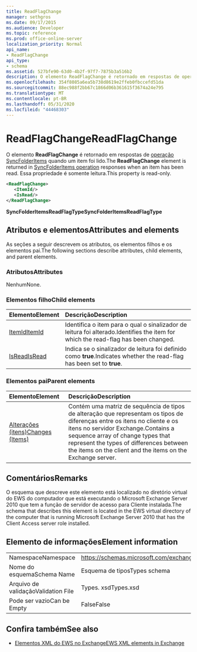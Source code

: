 ```yaml
---
title: ReadFlagChange
manager: sethgros
ms.date: 09/17/2015
ms.audience: Developer
ms.topic: reference
ms.prod: office-online-server
localization_priority: Normal
api_name:
- ReadFlagChange
api_type:
- schema
ms.assetid: 527bfe90-63d0-4b2f-97f7-7875b3a516b2
description: O elemento ReadFlagChange é retornado em respostas de operação SyncFolderItems quando um item foi lido. Essa propriedade é somente leitura.
ms.openlocfilehash: 354f8085a6ea5b738d8619e2ffeb0fbccefd51da
ms.sourcegitcommit: 88ec988f2bb67c1866d06b361615f3674a24e795
ms.translationtype: MT
ms.contentlocale: pt-BR
ms.lasthandoff: 05/31/2020
ms.locfileid: "44468303"
---
```

# <a name="readflagchange"></a><span data-ttu-id="25a00-104">ReadFlagChange</span><span class="sxs-lookup"><span data-stu-id="25a00-104">ReadFlagChange</span></span>

<span data-ttu-id="25a00-105">O elemento **ReadFlagChange** é retornado em respostas de [operação SyncFolderItems](syncfolderitems-operation.md) quando um item foi lido.</span><span class="sxs-lookup"><span data-stu-id="25a00-105">The **ReadFlagChange** element is returned in [SyncFolderItems operation](syncfolderitems-operation.md) responses when an item has been read.</span></span> <span data-ttu-id="25a00-106">Essa propriedade é somente leitura.</span><span class="sxs-lookup"><span data-stu-id="25a00-106">This property is read-only.</span></span> 
  
```xml
<ReadFlagChange>
   <ItemId/>
   <IsRead/>
</ReadFlagChange>
```

 <span data-ttu-id="25a00-107">**SyncFolderItemsReadFlagType**</span><span class="sxs-lookup"><span data-stu-id="25a00-107">**SyncFolderItemsReadFlagType**</span></span>
## <a name="attributes-and-elements"></a><span data-ttu-id="25a00-108">Atributos e elementos</span><span class="sxs-lookup"><span data-stu-id="25a00-108">Attributes and elements</span></span>

<span data-ttu-id="25a00-109">As seções a seguir descrevem os atributos, os elementos filhos e os elementos pai.</span><span class="sxs-lookup"><span data-stu-id="25a00-109">The following sections describe attributes, child elements, and parent elements.</span></span>
  
### <a name="attributes"></a><span data-ttu-id="25a00-110">Atributos</span><span class="sxs-lookup"><span data-stu-id="25a00-110">Attributes</span></span>

<span data-ttu-id="25a00-111">Nenhum</span><span class="sxs-lookup"><span data-stu-id="25a00-111">None.</span></span>
  
### <a name="child-elements"></a><span data-ttu-id="25a00-112">Elementos filho</span><span class="sxs-lookup"><span data-stu-id="25a00-112">Child elements</span></span>

|<span data-ttu-id="25a00-113">**Elemento**</span><span class="sxs-lookup"><span data-stu-id="25a00-113">**Element**</span></span>|<span data-ttu-id="25a00-114">**Descrição**</span><span class="sxs-lookup"><span data-stu-id="25a00-114">**Description**</span></span>|
|:-----|:-----|
|[<span data-ttu-id="25a00-115">ItemId</span><span class="sxs-lookup"><span data-stu-id="25a00-115">ItemId</span></span>](itemid.md) <br/> |<span data-ttu-id="25a00-116">Identifica o item para o qual o sinalizador de leitura foi alterado.</span><span class="sxs-lookup"><span data-stu-id="25a00-116">Identifies the item for which the read-flag has been changed.</span></span>  <br/> |
|[<span data-ttu-id="25a00-117">IsRead</span><span class="sxs-lookup"><span data-stu-id="25a00-117">IsRead</span></span>](isread.md) <br/> |<span data-ttu-id="25a00-118">Indica se o sinalizador de leitura foi definido como **true**.</span><span class="sxs-lookup"><span data-stu-id="25a00-118">Indicates whether the read-flag has been set to **true**.</span></span>  <br/> |
   
### <a name="parent-elements"></a><span data-ttu-id="25a00-119">Elementos pai</span><span class="sxs-lookup"><span data-stu-id="25a00-119">Parent elements</span></span>

|<span data-ttu-id="25a00-120">**Elemento**</span><span class="sxs-lookup"><span data-stu-id="25a00-120">**Element**</span></span>|<span data-ttu-id="25a00-121">**Descrição**</span><span class="sxs-lookup"><span data-stu-id="25a00-121">**Description**</span></span>|
|:-----|:-----|
|[<span data-ttu-id="25a00-122">Alterações (itens)</span><span class="sxs-lookup"><span data-stu-id="25a00-122">Changes (Items)</span></span>](changes-items.md) <br/> |<span data-ttu-id="25a00-123">Contém uma matriz de sequência de tipos de alteração que representam os tipos de diferenças entre os itens no cliente e os itens no servidor Exchange.</span><span class="sxs-lookup"><span data-stu-id="25a00-123">Contains a sequence array of change types that represent the types of differences between the items on the client and the items on the Exchange server.</span></span>  <br/> |
   
## <a name="remarks"></a><span data-ttu-id="25a00-124">Comentários</span><span class="sxs-lookup"><span data-stu-id="25a00-124">Remarks</span></span>

<span data-ttu-id="25a00-125">O esquema que descreve este elemento está localizado no diretório virtual do EWS do computador que está executando o Microsoft Exchange Server 2010 que tem a função de servidor de acesso para Cliente instalada.</span><span class="sxs-lookup"><span data-stu-id="25a00-125">The schema that describes this element is located in the EWS virtual directory of the computer that is running Microsoft Exchange Server 2010 that has the Client Access server role installed.</span></span>
  
## <a name="element-information"></a><span data-ttu-id="25a00-126">Elemento de informações</span><span class="sxs-lookup"><span data-stu-id="25a00-126">Element information</span></span>

|||
|:-----|:-----|
|<span data-ttu-id="25a00-127">Namespace</span><span class="sxs-lookup"><span data-stu-id="25a00-127">Namespace</span></span>  <br/> |https://schemas.microsoft.com/exchange/services/2006/types  <br/> |
|<span data-ttu-id="25a00-128">Nome do esquema</span><span class="sxs-lookup"><span data-stu-id="25a00-128">Schema Name</span></span>  <br/> |<span data-ttu-id="25a00-129">Esquema de tipos</span><span class="sxs-lookup"><span data-stu-id="25a00-129">Types schema</span></span>  <br/> |
|<span data-ttu-id="25a00-130">Arquivo de validação</span><span class="sxs-lookup"><span data-stu-id="25a00-130">Validation File</span></span>  <br/> |<span data-ttu-id="25a00-131">Types. xsd</span><span class="sxs-lookup"><span data-stu-id="25a00-131">Types.xsd</span></span>  <br/> |
|<span data-ttu-id="25a00-132">Pode ser vazio</span><span class="sxs-lookup"><span data-stu-id="25a00-132">Can be Empty</span></span>  <br/> |<span data-ttu-id="25a00-133">False</span><span class="sxs-lookup"><span data-stu-id="25a00-133">False</span></span>  <br/> |
   
## <a name="see-also"></a><span data-ttu-id="25a00-134">Confira também</span><span class="sxs-lookup"><span data-stu-id="25a00-134">See also</span></span>



- [<span data-ttu-id="25a00-135">Elementos XML do EWS no Exchange</span><span class="sxs-lookup"><span data-stu-id="25a00-135">EWS XML elements in Exchange</span></span>](ews-xml-elements-in-exchange.md)

